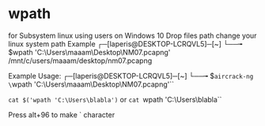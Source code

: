 # wpath
for Subsystem linux using users on Windows 10 
Drop files path change your linux system path
Example 
┌─[laperis@DESKTOP-LCRQVL5]─[~]
└──╼ $wpath 'C:\Users\maaam\Desktop\NM07.pcapng'
/mnt/c/users/maaam/desktop/nm07.pcapng

Example Usage:
┌─[laperis@DESKTOP-LCRQVL5]─[~]
└──╼ $`aircrack-ng \`wpath 'C:\Users\maaam\Desktop\NM07.pcapng'\``

`cat $('wpath 'C:\Users\blabla')` or `cat `wpath 'C:\Users\blabla`` 

Press alt+96 to make ` character
